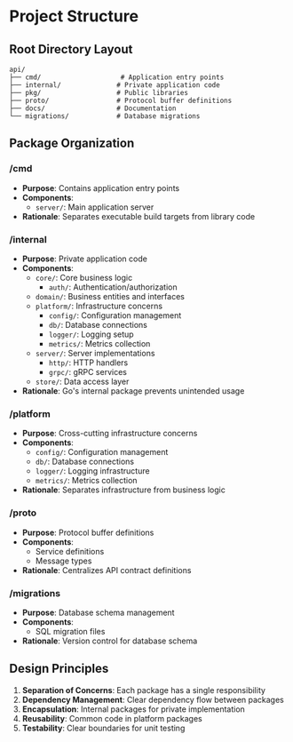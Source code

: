 # Project Structure

## Root Directory Layout

```
api/
├── cmd/                    # Application entry points
├── internal/              # Private application code
├── pkg/                   # Public libraries
├── proto/                 # Protocol buffer definitions
├── docs/                  # Documentation
└── migrations/            # Database migrations
```

## Package Organization

### /cmd

- **Purpose**: Contains application entry points
- **Components**:
  - `server/`: Main application server
- **Rationale**: Separates executable build targets from library code

### /internal

- **Purpose**: Private application code
- **Components**:
  - `core/`: Core business logic
    - `auth/`: Authentication/authorization
  - `domain/`: Business entities and interfaces
  - `platform/`: Infrastructure concerns
    - `config/`: Configuration management
    - `db/`: Database connections
    - `logger/`: Logging setup
    - `metrics/`: Metrics collection
  - `server/`: Server implementations
    - `http/`: HTTP handlers
    - `grpc/`: gRPC services
  - `store/`: Data access layer
- **Rationale**: Go's internal package prevents unintended usage

### /platform

- **Purpose**: Cross-cutting infrastructure concerns
- **Components**:
  - `config/`: Configuration management
  - `db/`: Database connections
  - `logger/`: Logging infrastructure
  - `metrics/`: Metrics collection
- **Rationale**: Separates infrastructure from business logic

### /proto

- **Purpose**: Protocol buffer definitions
- **Components**:
  - Service definitions
  - Message types
- **Rationale**: Centralizes API contract definitions

### /migrations

- **Purpose**: Database schema management
- **Components**:
  - SQL migration files
- **Rationale**: Version control for database schema

## Design Principles

1. **Separation of Concerns**: Each package has a single responsibility
2. **Dependency Management**: Clear dependency flow between packages
3. **Encapsulation**: Internal packages for private implementation
4. **Reusability**: Common code in platform packages
5. **Testability**: Clear boundaries for unit testing
